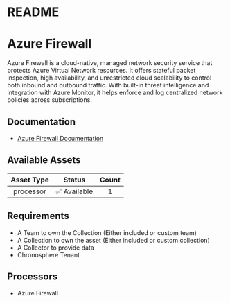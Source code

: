
README
======

# Azure Firewall


Azure Firewall is a cloud-native, managed network security service that protects Azure Virtual Network resources. It offers stateful packet inspection, high availability, and unrestricted cloud scalability to control both inbound and outbound traffic. With built-in threat intelligence and integration with Azure Monitor, it helps enforce and log centralized network policies across subscriptions.
## Documentation

- [Azure Firewall Documentation](https://learn.microsoft.com/en-us/azure/firewall/)

## Available Assets

|Asset Type|Status|Count|
| :---: | :---: | :---: |
|processor|✅ Available|1|

## Requirements

- A Team to own the Collection (Either included or custom team)
- A Collection to own the asset (Either included or custom collection)
- A Collector to provide data
- Chronosphere Tenant

## Processors

- Azure Firewall
